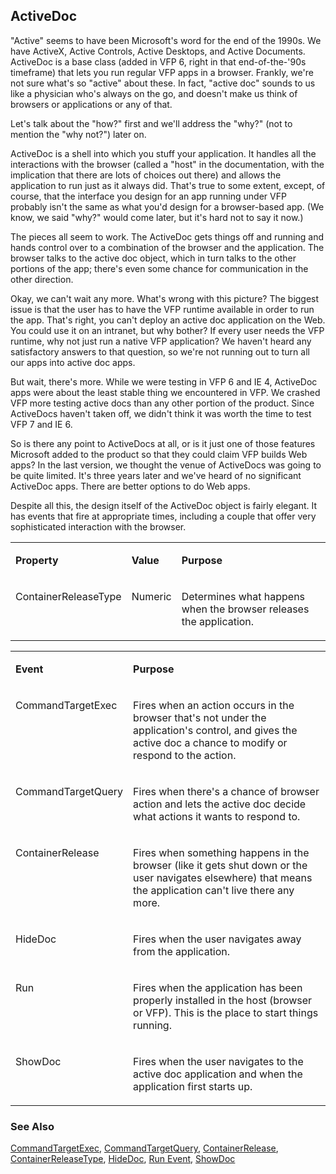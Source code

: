 ## ActiveDoc

"Active" seems to have been Microsoft's word for the end of the 1990s. We have ActiveX, Active Controls, Active Desktops, and Active Documents. ActiveDoc is a base class (added in VFP 6, right in that end-of-the-'90s timeframe) that lets you run regular VFP apps in a browser. Frankly, we're not sure what's so "active" about these. In fact, "active doc" sounds to us like a physician who's always on the go, and doesn't make us think of browsers or applications or any of that.

Let's talk about the "how?" first and we'll address the "why?" (not to mention the "why not?") later on. 

ActiveDoc is a shell into which you stuff your application. It handles all the interactions with the browser (called a "host" in the documentation, with the implication that there are lots of choices out there) and allows the application to run just as it always did. That's true to some extent, except, of course, that the interface you design for an app running under VFP probably isn't the same as what you'd design for a browser-based app. (We know, we said "why?" would come later, but it's hard not to say it now.)

The pieces all seem to work. The ActiveDoc gets things off and running and hands control over to a combination of the browser and the application. The browser talks to the active doc object, which in turn talks to the other portions of the app; there's even some chance for communication in the other direction.

Okay, we can't wait any more. What's wrong with this picture? The biggest issue is that the user has to have the VFP runtime available in order to run the app. That's right, you can't deploy an active doc application on the Web. You could use it on an intranet, but why bother? If every user needs the VFP runtime, why not just run a native VFP application? We haven't heard any satisfactory answers to that question, so we're not running out to turn all our apps into active doc apps. 

But wait, there's more. While we were testing in VFP 6 and IE 4, ActiveDoc apps were about the least stable thing we encountered in VFP. We crashed VFP more testing active docs than any other portion of the product. Since ActiveDocs haven't taken off, we didn't think it was worth the time to test VFP 7 and IE 6. 

So is there any point to ActiveDocs at all, or is it just one of those features Microsoft added to the product so that they could claim VFP builds Web apps? In the last version, we thought the venue of ActiveDocs was going to be quite limited. It's three years later and we've heard of no significant ActiveDoc apps. There are better options to do Web apps.

Despite all this, the design itself of the ActiveDoc object is fairly elegant. It has events that fire at appropriate times, including a couple that offer very sophisticated interaction with the browser.

<table>
<tr>
  <td width="25%" valign="top">
  <p><b>Property</b></p>
  </td>
  <td width="14%" valign="top">
  <p><b>Value</b></p>
  </td>
  <td width="61%" valign="top">
  <p><b>Purpose</b></p>
  </td>
 </tr>
<tr>
  <td width="25%" valign="top">
  <p>ContainerReleaseType</p>
  </td>
  <td width="14%" valign="top">
  <p>Numeric</p>
  </td>
  <td width="61%" valign="top">
  <p>Determines what happens when the browser releases the application.</p>
  </td>
 </tr>
</table>

<table>
<tr>
  <td width="25%" valign="top">
  <p><b>Event</b></p>
  </td>
  <td width="75%" valign="top">
  <p><b>Purpose</b></p>
  </td>
 </tr>
<tr>
  <td width="25%" valign="top">
  <p>CommandTargetExec</p>
  </td>
  <td width="75%" valign="top">
  <p>Fires when an action occurs in the browser that's not under the application's control, and gives the active doc a chance to modify or respond to the action.</p>
  </td>
 </tr>
<tr>
  <td width="25%" valign="top">
  <p>CommandTargetQuery</p>
  </td>
  <td width="75%" valign="top">
  <p>Fires when there's a chance of browser action and lets the active doc decide what actions it wants to respond to.</p>
  </td>
 </tr>
<tr>
  <td width="25%" valign="top">
  <p>ContainerRelease</p>
  </td>
  <td width="75%" valign="top">
  <p>Fires when something happens in the browser (like it gets shut down or the user navigates elsewhere) that means the application can't live there any more. </p>
  </td>
 </tr>
<tr>
  <td width="25%" valign="top">
  <p>HideDoc</p>
  </td>
  <td width="75%" valign="top">
  <p>Fires when the user navigates away from the application.</p>
  </td>
 </tr>
<tr>
  <td width="25%" valign="top">
  <p>Run</p>
  </td>
  <td width="75%" valign="top">
  <p>Fires when the application has been properly installed in the host (browser or VFP). This is the place to start things running.</p>
  </td>
 </tr>
<tr>
  <td width="25%" valign="top">
  <p>ShowDoc</p>
  </td>
  <td width="75%" valign="top">
  <p>Fires when the user navigates to the active doc application and when the application first starts up.</p>
  </td>
 </tr>
</table>

### See Also

[CommandTargetExec](s4g723.md), [CommandTargetQuery](s4g723.md), [ContainerRelease](s4g724.md), [ContainerReleaseType](s4g724.md), [HideDoc](s4g721.md), [Run Event](s4g722.md), [ShowDoc](s4g721.md)